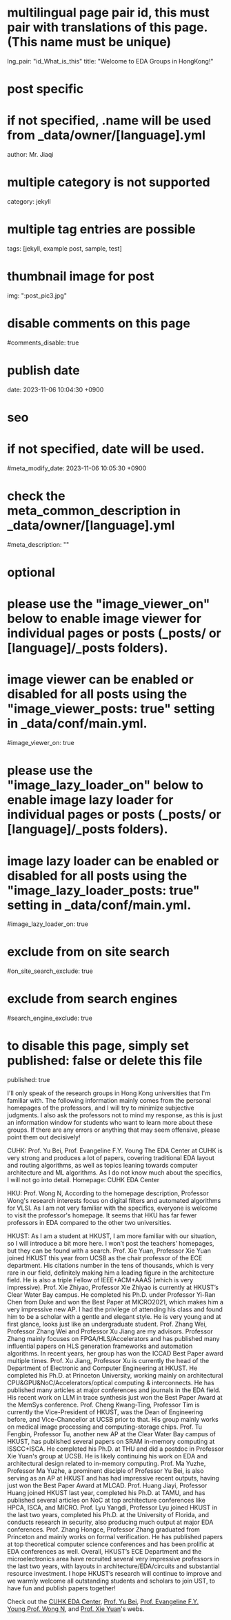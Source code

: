 # multilingual page pair id, this must pair with translations of this page. (This name must be unique)
lng_pair: "id_What_is_this"
title: "Welcome to EDA Groups in HongKong!"

# post specific
# if not specified, .name will be used from _data/owner/[language].yml
author: Mr. Jiaqi
# multiple category is not supported
category: jekyll
# multiple tag entries are possible
tags: [jekyll, example post, sample, test]
# thumbnail image for post
img: ":post_pic3.jpg"
# disable comments on this page
#comments_disable: true

# publish date
date: 2023-11-06 10:04:30 +0900

# seo
# if not specified, date will be used.
#meta_modify_date: 2023-11-06 10:05:30 +0900
# check the meta_common_description in _data/owner/[language].yml
#meta_description: ""

# optional
# please use the "image_viewer_on" below to enable image viewer for individual pages or posts (_posts/ or [language]/_posts folders).
# image viewer can be enabled or disabled for all posts using the "image_viewer_posts: true" setting in _data/conf/main.yml.
#image_viewer_on: true
# please use the "image_lazy_loader_on" below to enable image lazy loader for individual pages or posts (_posts/ or [language]/_posts folders).
# image lazy loader can be enabled or disabled for all posts using the "image_lazy_loader_posts: true" setting in _data/conf/main.yml.
#image_lazy_loader_on: true
# exclude from on site search
#on_site_search_exclude: true
# exclude from search engines
#search_engine_exclude: true
# to disable this page, simply set published: false or delete this file
published: true

<!-- outline-start -->

I'll only speak of the research groups in Hong Kong universities that I'm familiar with. The following information mainly comes from the personal homepages of the professors, and I will try to minimize subjective judgments. I also ask the professors not to mind my response, as this is just an information window for students who want to learn more about these groups. If there are any errors or anything that may seem offensive, please point them out decisively!

<!-- outline-end --> 

CUHK:
Prof. Yu Bei, Prof. Evangeline F.Y. Young
The EDA Center at CUHK is very strong and produces a lot of papers, covering traditional EDA layout and routing algorithms, as well as topics leaning towards computer architecture and ML algorithms. As I do not know much about the specifics, I will not go into detail.
Homepage: CUHK EDA Center

HKU:
Prof. Wong N,
According to the homepage description, Professor Wong's research interests focus on digital filters and automated algorithms for VLSI. As I am not very familiar with the specifics, everyone is welcome to visit the professor's homepage. It seems that HKU has far fewer professors in EDA compared to the other two universities.

HKUST:
As I am a student at HKUST, I am more familiar with our situation, so I will introduce a bit more here. I won’t post the teachers’ homepages, but they can be found with a search.
Prof. Xie Yuan,
Professor Xie Yuan joined HKUST this year from UCSB as the chair professor of the ECE department. His citations number in the tens of thousands, which is very rare in our field, definitely making him a leading figure in the architecture field. He is also a triple Fellow of IEEE+ACM+AAAS (which is very impressive).
Prof. Xie Zhiyao,
Professor Xie Zhiyao is currently at HKUST’s Clear Water Bay campus. He completed his Ph.D. under Professor Yi-Ran Chen from Duke and won the Best Paper at MICRO2021, which makes him a very impressive new AP. I had the privilege of attending his class and found him to be a scholar with a gentle and elegant style. He is very young and at first glance, looks just like an undergraduate student.
Prof. Zhang Wei,
Professor Zhang Wei and Professor Xu Jiang are my advisors. Professor Zhang mainly focuses on FPGA/HLS/Accelerators and has published many influential papers on HLS generation frameworks and automation algorithms. In recent years, her group has won the ICCAD Best Paper award multiple times.
Prof. Xu Jiang,
Professor Xu is currently the head of the Department of Electronic and Computer Engineering at HKUST. He completed his Ph.D. at Princeton University, working mainly on architectural CPU&GPU&NoC/Accelerators/optical computing & interconnects. He has published many articles at major conferences and journals in the EDA field. His recent work on LLM in trace synthesis just won the Best Paper Award at the MemSys conference.
Prof. Cheng Kwang-Ting,
Professor Tim is currently the Vice-President of HKUST, was the Dean of Engineering before, and Vice-Chancellor at UCSB prior to that. His group mainly works on medical image processing and computing-storage chips.
Prof. Tu Fengbin,
Professor Tu, another new AP at the Clear Water Bay campus of HKUST, has published several papers on SRAM in-memory computing at ISSCC+ISCA. He completed his Ph.D. at THU and did a postdoc in Professor Xie Yuan's group at UCSB. He is likely continuing his work on EDA and architectural design related to in-memory computing.
Prof. Ma Yuzhe,
Professor Ma Yuzhe, a prominent disciple of Professor Yu Bei, is also serving as an AP at HKUST and has had impressive recent outputs, having just won the Best Paper Award at MLCAD.
Prof. Huang Jiayi,
Professor Huang joined HKUST last year, completed his Ph.D. at TAMU, and has published several articles on NoC at top architecture conferences like HPCA, ISCA, and MICRO.
Prof. Lyu Yangdi,
Professor Lyu joined HKUST in the last two years, completed his Ph.D. at the University of Florida, and conducts research in security, also producing much output at major EDA conferences.
Prof. Zhang Hongce,
Professor Zhang graduated from Princeton and mainly works on formal verification. He has published papers at top theoretical computer science conferences and has been prolific at EDA conferences as well.
Overall, HKUST’s ECE Department and the microelectronics area have recruited several very impressive professors in the last two years, with layouts in architecture/EDA/circuits and substantial resource investment. I hope HKUST’s research will continue to improve and we warmly welcome all outstanding students and scholars to join UST, to have fun and publish papers together!

Check out the [CUHK EDA Center][CUHK-EDA-Center], [Prof. Yu Bei][Yu-Bei], [Prof. Evangeline F.Y. Young][Evangeline-F-Y-Young],[Prof. Wong N][Wong-N], and [Prof. Xie Yuan][Xie-Yuan]'s webs.

[CUHK-EDA-Center]: https://www.cse.cuhk.edu.hk/~byu/
[Yu-Bei]: https://www.cse.cuhk.edu.hk/~byu/
[Evangeline-F-Y-Young]: https://www.cse.cuhk.edu.hk/~fyyoung/
[Wong-N]: https://www.eee.hku.hk/~nwong/
[Xie-Yuan]: https://www.ece.hkust.edu.hk/people/yuan-xie
[Xie-Zhiyao]: https://zhiyaoxie.com/


